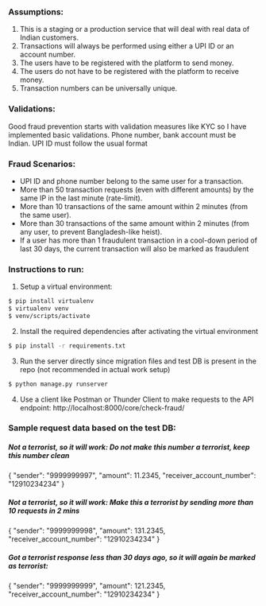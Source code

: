 ### Assumptions:

1. This is a staging or a production service that will deal with real data of Indian customers.
2. Transactions will always be performed using either a UPI ID or an account number.
3. The users have to be registered with the platform to send money.
4. The users do not have to be registered with the platform to receive money.
5. Transaction numbers can be universally unique.

### Validations:
Good fraud prevention starts with validation measures like KYC so I have implemented basic validations. Phone number, bank account must be Indian. UPI ID must follow the usual format
### Fraud Scenarios:
- UPI ID and phone number belong to the same user for a transaction.
- More than 50 transaction requests (even with different amounts) by the same IP in the last minute (rate-limit).
- More than 10 transactions of the same amount within 2 minutes (from the same user).
- More than 30 transactions of the same amount within 2 minutes (from any user, to prevent Bangladesh-like heist).
- If a user has more than 1 fraudulent transaction in a cool-down period of last 30 days, the current transaction will also be marked as fraudulent

### Instructions to run:

1. Setup a virtual environment:
```sh
$ pip install virtualenv
$ virtualenv venv
$ venv/scripts/activate
```

2. Install the required dependencies after activating the virtual environment
```sh
$ pip install -r requirements.txt
```

3. Run the server directly since migration files and test DB is present in the repo (not recommended in actual work setup)
```sh
$ python manage.py runserver
```

4. Use a client like Postman or Thunder Client to make requests to the API endpoint:
 http://localhost:8000/core/check-fraud/

### Sample request data based on the test DB:

##### Not a terrorist, so it will work: Do not make this number a terrorist, keep this number clean
{
    "sender": "9999999997",
    "amount": 11.2345,
    "receiver_account_number": "12910234234"
}

##### Not a terrorist, so it will work: Make this a terrorist by sending more than 10 requests in 2 mins
{
    "sender": "9999999998",
    "amount": 131.2345,
    "receiver_account_number": "12910234234"
}

##### Got a terrorist response less than 30 days ago, so it will again be marked as terrorist:
{
    "sender": "9999999999",
    "amount": 121.2345,
    "receiver_account_number": "12910234234"
}